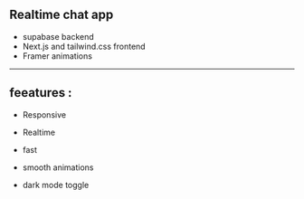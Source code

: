 ## Realtime chat app ##

- supabase backend
- Next.js and tailwind.css frontend
- Framer animations

-------------

## feeatures :

- Responsive

- Realtime

- fast

- smooth animations
  
- dark mode toggle
